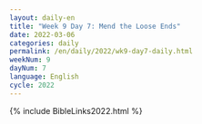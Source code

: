 ```yaml
---
layout: daily-en
title: "Week 9 Day 7: Mend the Loose Ends"
date: 2022-03-06
categories: daily
permalink: /en/daily/2022/wk9-day7-daily.html
weekNum: 9
dayNum: 7
language: English
cycle: 2022
---
```

{% include BibleLinks2022.html %} 
